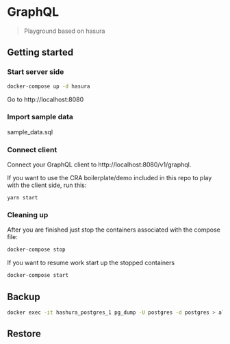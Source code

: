 # GraphQL

> Playground based on hasura

## Getting started

### Start server side

```sh
docker-compose up -d hasura
```

Go to http://localhost:8080

### Import sample data

sample_data.sql

### Connect client

Connect your GraphQL client to http://localhost:8080/v1/graphql.

If you want to use the CRA boilerplate/demo included in this repo to play with the client side, run this:

```
yarn start
```

### Cleaning up

After you are finished just stop the containers associated with the compose file:

```sh
docker-compose stop
```

If you want to resume work start up the stopped containers

```sh
docker-compose start
```

## Backup

```sh
docker exec -it hashura_postgres_1 pg_dump -U postgres -d postgres > all.sql
```

## Restore
